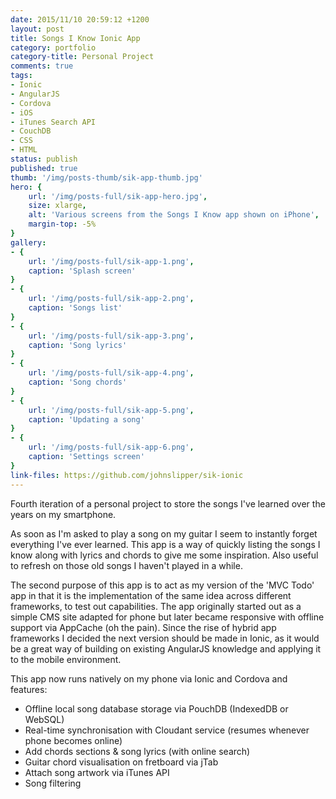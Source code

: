 ```yaml
---
date: 2015/11/10 20:59:12 +1200
layout: post
title: Songs I Know Ionic App
category: portfolio
category-title: Personal Project
comments: true
tags:
- Ionic
- AngularJS
- Cordova
- iOS
- iTunes Search API
- CouchDB
- CSS
- HTML
status: publish
published: true
thumb: '/img/posts-thumb/sik-app-thumb.jpg'
hero: {
	url: '/img/posts-full/sik-app-hero.jpg',
	size: xlarge,
	alt: 'Various screens from the Songs I Know app shown on iPhone',
	margin-top: -5%
}
gallery:
- {
	url: '/img/posts-full/sik-app-1.png',
	caption: 'Splash screen'
}
- {
	url: '/img/posts-full/sik-app-2.png',
	caption: 'Songs list'
}
- {
	url: '/img/posts-full/sik-app-3.png',
	caption: 'Song lyrics'
}
- {
	url: '/img/posts-full/sik-app-4.png',
	caption: 'Song chords'
}
- {
	url: '/img/posts-full/sik-app-5.png',
	caption: 'Updating a song'
}
- {
	url: '/img/posts-full/sik-app-6.png',
	caption: 'Settings screen'
}
link-files: https://github.com/johnslipper/sik-ionic
---
```


Fourth iteration of a personal project to store the songs I've learned over the years on my smartphone.

As soon as I'm asked to play a song on my guitar I seem to instantly forget everything I've ever learned. This app is a way of quickly listing the songs I know along with lyrics and chords to give me some inspiration. Also useful to refresh on those old songs I haven't played in a while.

The second purpose of this app is to act as my version of the 'MVC Todo' app in that it is the implementation of the same idea across different frameworks, to test out capabilities. The app originally started out as a simple CMS site adapted for phone but later became responsive with offline support via AppCache (oh the pain). Since the rise of hybrid app frameworks I decided the next version should be made in Ionic, as it would be a great way of building on existing AngularJS knowledge and applying it to the mobile environment.

This app now runs natively on my phone via Ionic and Cordova and features:

- Offline local song database storage via PouchDB (IndexedDB or WebSQL)
- Real-time synchronisation with Cloudant service (resumes whenever phone becomes online)
- Add chords sections & song lyrics (with online search)
- Guitar chord visualisation on fretboard via jTab
- Attach song artwork via iTunes API
- Song filtering
